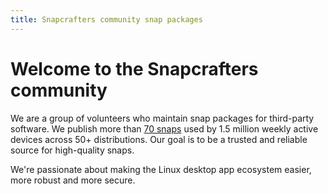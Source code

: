 ```yaml
---
title: Snapcrafters community snap packages
---
```


# Welcome to the Snapcrafters community

We are a group of volunteers who maintain snap packages for third-party software. We publish more than [70 snaps](https://snapcraft.io/publisher/snapcrafters) used by 1.5 million weekly active devices across 50+ distributions. Our goal is to be a trusted and reliable source for high-quality snaps.

We're passionate about making the Linux desktop app ecosystem easier, more robust and more secure.